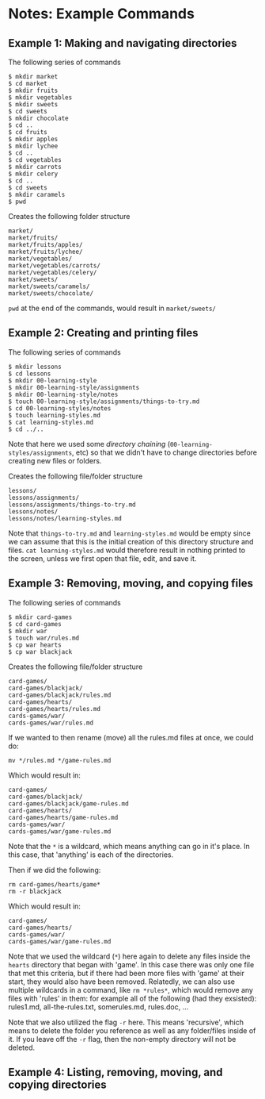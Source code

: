 # Notes: Example Commands

## Example 1: Making and navigating directories

The following series of commands
```
$ mkdir market
$ cd market
$ mkdir fruits
$ mkdir vegetables
$ mkdir sweets
$ cd sweets
$ mkdir chocolate
$ cd ..
$ cd fruits
$ mkdir apples
$ mkdir lychee
$ cd ..
$ cd vegetables
$ mkdir carrots
$ mkdir celery
$ cd ..
$ cd sweets
$ mkdir caramels
$ pwd
```

Creates the following folder structure
```
market/
market/fruits/
market/fruits/apples/
market/fruits/lychee/
market/vegetables/
market/vegetables/carrots/
market/vegetables/celery/
market/sweets/
market/sweets/caramels/
market/sweets/chocolate/
```

`pwd` at the end of the commands, would result in `market/sweets/`

## Example 2: Creating and printing files

The following series of commands
```
$ mkdir lessons
$ cd lessons
$ mkdir 00-learning-style
$ mkdir 00-learning-style/assignments
$ mkdir 00-learning-style/notes
$ touch 00-learning-style/assignments/things-to-try.md
$ cd 00-learning-styles/notes
$ touch learning-styles.md
$ cat learning-styles.md
$ cd ../..
```

Note that here we used some _directory chaining_ (`00-learning-styles/assignments`, etc) so that we didn't have to change directories before creating new files or folders.

Creates the following file/folder structure
```
lessons/
lessons/assignments/
lessons/assignments/things-to-try.md
lessons/notes/
lessons/notes/learning-styles.md
```

Note that `things-to-try.md` and `learning-styles.md` would be empty since we can assume that this is the initial creation of this directory structure and files. `cat learning-styles.md` would therefore result in nothing printed to the screen, unless we first open that file, edit, and save it.

## Example 3: Removing, moving, and copying files

The following series of commands
```
$ mkdir card-games
$ cd card-games
$ mkdir war
$ touch war/rules.md
$ cp war hearts
$ cp war blackjack
```

Creates the following file/folder structure
```
card-games/
card-games/blackjack/
card-games/blackjack/rules.md
card-games/hearts/
card-games/hearts/rules.md
cards-games/war/
cards-games/war/rules.md
```

If we wanted to then rename (move) all the rules.md files at once, we could do:
```
mv */rules.md */game-rules.md
```

Which would result in:
```
card-games/
card-games/blackjack/
card-games/blackjack/game-rules.md
card-games/hearts/
card-games/hearts/game-rules.md
cards-games/war/
cards-games/war/game-rules.md
```

Note that the `*` is a wildcard, which means anything can go in it's place. In this case, that 'anything' is each of the directories.

Then if we did the following:
```
rm card-games/hearts/game*
rm -r blackjack
```

Which would result in:
```
card-games/
card-games/hearts/
cards-games/war/
cards-games/war/game-rules.md
```

Note that we used the wildcard (`*`) here again to delete any files inside the `hearts` directory that began with 'game'. In this case there was only one file that met this criteria, but if there had been more files with 'game' at their start, they would also have been removed. Relatedly, we can also use multiple wildcards in a command, like `rm *rules*`, which would remove any files with 'rules' in them: for example all of the following (had they exsisted): rules1.md, all-the-rules.txt, somerules.md, rules.doc, ...

Note that we also utilized the flag `-r` here. This means 'recursive', which means to delete the folder you reference as well as any folder/files inside of it. If you leave off the `-r` flag, then the non-empty directory will not be deleted.

## Example 4: Listing, removing, moving, and copying  directories
